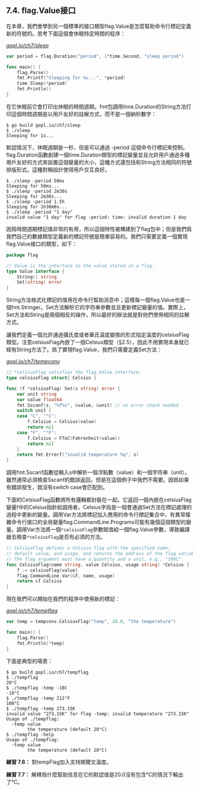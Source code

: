 ## 7.4. flag.Value接口

在本章，我們會學到另一個標準的接口類型flag.Value是怎麼幫助命令行標記定義新的符號的。思考下面這個會休眠特定時間的程序：

<u><i>gopl.io/ch7/sleep</i></u>
```go
var period = flag.Duration("period", 1*time.Second, "sleep period")

func main() {
	flag.Parse()
	fmt.Printf("Sleeping for %v...", *period)
	time.Sleep(*period)
	fmt.Println()
}
```

在它休眠前它會打印出休眠的時間週期。fmt包調用time.Duration的String方法打印這個時間週期是以用戶友好的註解方式，而不是一個納秒數字：

```
$ go build gopl.io/ch7/sleep
$ ./sleep
Sleeping for 1s...
```

默認情況下，休眠週期是一秒，但是可以通過 -period 這個命令行標記來控制。flag.Duration函數創建一個time.Duration類型的標記變量並且允許用戶通過多種用戶友好的方式來設置這個變量的大小，這種方式還包括和String方法相同的符號排版形式。這種對稱設計使得用戶交互良好。

```
$ ./sleep -period 50ms
Sleeping for 50ms...
$ ./sleep -period 2m30s
Sleeping for 2m30s...
$ ./sleep -period 1.5h
Sleeping for 1h30m0s...
$ ./sleep -period "1 day"
invalid value "1 day" for flag -period: time: invalid duration 1 day
```

因爲時間週期標記值非常的有用，所以這個特性被構建到了flag包中；但是我們爲我們自己的數據類型定義新的標記符號是簡單容易的。我們只需要定義一個實現flag.Value接口的類型，如下：

```go
package flag

// Value is the interface to the value stored in a flag.
type Value interface {
	String() string
	Set(string) error
}
```

String方法格式化標記的值用在命令行幫助消息中；這樣每一個flag.Value也是一個fmt.Stringer。Set方法解析它的字符串參數並且更新標記變量的值。實際上，Set方法和String是兩個相反的操作，所以最好的辦法就是對他們使用相同的註解方式。

讓我們定義一個允許通過攝氏度或者華氏溫度變換的形式指定溫度的celsiusFlag類型。注意celsiusFlag內嵌了一個Celsius類型（§2.5），因此不用實現本身就已經有String方法了。爲了實現flag.Value，我們只需要定義Set方法：

<u><i>gopl.io/ch7/tempconv</i></u>
```go
// *celsiusFlag satisfies the flag.Value interface.
type celsiusFlag struct{ Celsius }

func (f *celsiusFlag) Set(s string) error {
	var unit string
	var value float64
	fmt.Sscanf(s, "%f%s", &value, &unit) // no error check needed
	switch unit {
	case "C", "°C":
		f.Celsius = Celsius(value)
		return nil
	case "F", "°F":
		f.Celsius = FToC(Fahrenheit(value))
		return nil
	}
	return fmt.Errorf("invalid temperature %q", s)
}
```

調用fmt.Sscanf函數從輸入s中解析一個浮點數（value）和一個字符串（unit）。雖然通常必須檢查Sscanf的錯誤返回，但是在這個例子中我們不需要。因爲如果有錯誤發生，就沒有switch case會匹配到。

下面的CelsiusFlag函數將所有邏輯都封裝在一起。它返回一個內嵌在celsiusFlag變量f中的Celsius指針給調用者。Celsius字段是一個會通過Set方法在標記處理的過程中更新的變量。調用Var方法將標記加入應用的命令行標記集合中，有異常複雜命令行接口的全局變量flag.CommandLine.Programs可能有幾個這個類型的變量。調用Var方法將一個`*celsiusFlag`參數賦值給一個flag.Value參數，導致編譯器去檢查`*celsiusFlag`是否有必須的方法。

```go
// CelsiusFlag defines a Celsius flag with the specified name,
// default value, and usage, and returns the address of the flag variable.
// The flag argument must have a quantity and a unit, e.g., "100C".
func CelsiusFlag(name string, value Celsius, usage string) *Celsius {
	f := celsiusFlag{value}
	flag.CommandLine.Var(&f, name, usage)
	return &f.Celsius
}
```

現在我們可以開始在我們的程序中使用新的標記：

<u><i>gopl.io/ch7/tempflag</i></u>
```go
var temp = tempconv.CelsiusFlag("temp", 20.0, "the temperature")

func main() {
	flag.Parse()
	fmt.Println(*temp)
}
```

下面是典型的場景：

```
$ go build gopl.io/ch7/tempflag
$ ./tempflag
20°C
$ ./tempflag -temp -18C
-18°C
$ ./tempflag -temp 212°F
100°C
$ ./tempflag -temp 273.15K
invalid value "273.15K" for flag -temp: invalid temperature "273.15K"
Usage of ./tempflag:
  -temp value
        the temperature (default 20°C)
$ ./tempflag -help
Usage of ./tempflag:
  -temp value
        the temperature (default 20°C)
```

**練習 7.6：** 對tempFlag加入支持開爾文溫度。

**練習 7.7：** 解釋爲什麼幫助信息在它的默認值是20.0沒有包含°C的情況下輸出了°C。
